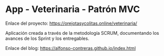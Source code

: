 # App - Veterinaria - Patrón MVC

Enlace del proyecto: https://orejotasycolitas.online/veterinaria/

Aplicación creada a través de la metodología SCRUM, documentando los avances de los Sprint y los entregables.

Enlace del blog: https://alfonso-contreras.github.io/index.html

